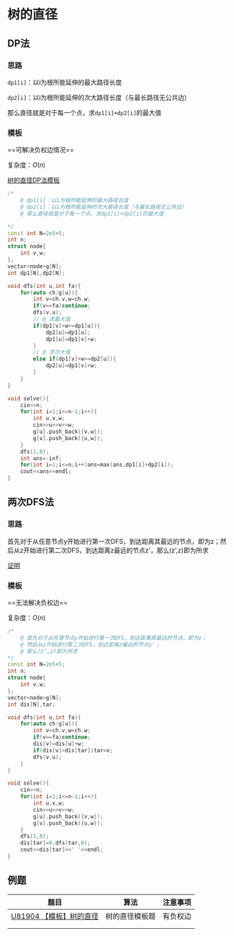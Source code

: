 # 树的直径

## DP法

### 思路

`dp1[i]`：以i为根所能延伸的最大路径长度

`dp2[i]`：以i为根所能延伸的次大路径长度（与最长路径无公共边）

那么直径就是对于每一个点，求`dp1[i]+dp2[i]`的最大值

### 模板

==可解决负权边情况==

复杂度：$O(n)$

[树的直径DP法模板](E:\Coding_Files\VScode\OI\algorithm\图论\树上问题\树的直径\树的直径模板\树的直径DP法模板.cpp)

```c++
/*
    @ dp1[i]：以i为根所能延伸的最大路径长度
    @ dp2[i]：以i为根所能延伸的次大路径长度（与最长路径无公共边）
    @ 那么直径就是对于每一个点，求dp1[i]+dp2[i]的最大值

*/
const int N=2e5+5;
int n;
struct node{
    int v,w;
};
vector<node>g[N];
int dp1[N],dp2[N];

void dfs(int u,int fa){
    for(auto ch:g[u]){
        int v=ch.v,w=ch.w;
        if(v==fa)continue;
        dfs(v,u);
        // @ 求最大值
        if(dp1[v]+w>=dp1[u]){
            dp2[u]=dp1[u];
            dp1[u]=dp1[v]+w;
        }
        // @ 求次大值
        else if(dp1[v]+w>=dp2[u]){
            dp2[u]=dp1[v]+w;
        }
    }
}

void solve(){
    cin>>n;
    for(int i=1;i<=n-1;i++){
        int u,v,w;
        cin>>u>>v>>w;
        g[u].push_back({v,w});
        g[v].push_back({u,w});
    }
    dfs(1,0);
    int ans=-inf;
    for(int i=1;i<=n;i++)ans=max(ans,dp1[i]+dp2[i]);
    cout<<ans<<endl;
}
```

## 两次DFS法

### 思路

首先对于从任意节点y开始进行第一次DFS，到达距离其最远的节点，即为z；然后从z开始进行第二次DFS，到达距离z最远的节点z'，那么(z’,z)即为所求

[证明](https://oi-wiki.org/graph/tree-diameter/)

### 模板

==无法解决负权边==

复杂度：$O(n)$

```c++
/*
    @ 首先对于从任意节点y开始进行第一次DFS，到达距离其最远的节点，即为z；
    @ 然后从z开始进行第二次DFS，到达距离z最远的节点z'；
    @ 那么(z’,z)即为所求
*/
const int N=2e5+5;
int n;
struct node{
    int v,w;
};
vector<node>g[N];
int dis[N],tar;

void dfs(int u,int fa){
    for(auto ch:g[u]){
        int v=ch.v,w=ch.w;
        if(v==fa)continue;
        dis[v]=dis[u]+w;
        if(dis[v]>dis[tar])tar=v;
        dfs(v,u);
    }
}

void solve(){
    cin>>n;
    for(int i=1;i<=n-1;i++){
        int u,v,w;
        cin>>u>>v>>w;
        g[u].push_back({v,w});
        g[v].push_back({u,w});
    }
    dfs(1,0);
    dis[tar]=0,dfs(tar,0);
    cout<<dis[tar]<<' '<<endl;
}
```

## 例题

|                             题目                             |      算法      | 注意事项 |
| :----------------------------------------------------------: | :------------: | :------: |
| [U81904 【模板】树的直径](https://www.luogu.com.cn/problem/U81904) | 树的直径模板题 | 有负权边 |
|                                                              |                |          |
|                                                              |                |          |

